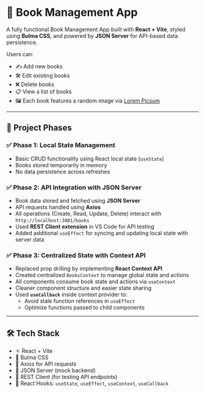 # 📘 Book Management App

A fully functional Book Management App built with **React + Vite**, styled using **Bulma CSS**, and powered by **JSON Server** for API-based data persistence.

Users can:

- ✍️ Add new books
- 🛠️ Edit existing books
- ❌ Delete books
- 📋 View a list of books
- 🖼️ Each book features a random image via [Lorem Picsum](https://picsum.photos)

---

## 🔄 Project Phases

### ✅ Phase 1: Local State Management

- Basic CRUD functionality using React local state (`useState`)
- Books stored temporarily in memory
- No data persistence across refreshes

### ✅ Phase 2: API Integration with JSON Server

- Book data stored and fetched using **JSON Server**
- API requests handled using **Axios**
- All operations (Create, Read, Update, Delete) interact with `http://localhost:3001/books`
- Used **REST Client extension** in VS Code for API testing
- Added additional `useEffect` for syncing and updating local state with server data

### ✅ Phase 3: Centralized State with Context API

- Replaced prop drilling by implementing **React Context API**
- Created centralized `BooksContext` to manage global state and actions
- All components consume book state and actions via `useContext`
- Cleaner component structure and easier state sharing
- Used **`useCallback`** inside context provider to:
  - Avoid stale function references in `useEffect`
  - Optimize functions passed to child components

---

## 🛠️ Tech Stack

- ⚛️ React + Vite
- 🎨 Bulma CSS
- 🧾 Axios for API requests
- 💾 JSON Server (mock backend)
- 🧪 REST Client (for testing API endpoints)
- 🎯 React Hooks: `useState`, `useEffect`, `useContext`, `useCallback`
